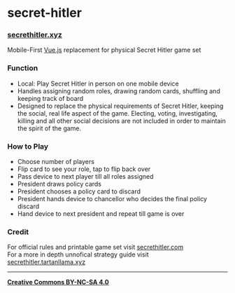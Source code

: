 # secret-hitler
### **[secrethitler.xyz](http://secrethitler.xyz/)**  
Mobile-First [Vue.js](http://github.com/vuejs/vue/) replacement for physical Secret Hitler game set  

### Function
- Local: Play Secret Hitler in person on one mobile device  
- Handles assigning random roles, drawing random cards, shuffling and keeping track of board  
- Designed to replace the physical requirements of Secret Hitler, keeping the social, real life aspect of the game. Electing, voting, investigating, killing and all other social decisions are not included in order to maintain the spirit of the game.

### How to Play
- Choose number of players  
- Flip card to see your role, tap to flip back over  
- Pass device to next player till all roles assigned  
- President draws policy cards  
- President chooses a policy card to discard  
- President hands device to chancellor who decides the final policy discard
- Hand device to next president and repeat till game is over  

### Credit
For official rules and printable game set visit [secrethitler.com](http://secrethitler.com)  
For a more in depth unnofical strategy guide visit [secrethitler.tartanllama.xyz](https://secrethitler.tartanllama.xyz)  

___
**[Creative Commons BY-NC-SA 4.0](https://creativecommons.org/licenses/by-nc-sa/4.0/)**